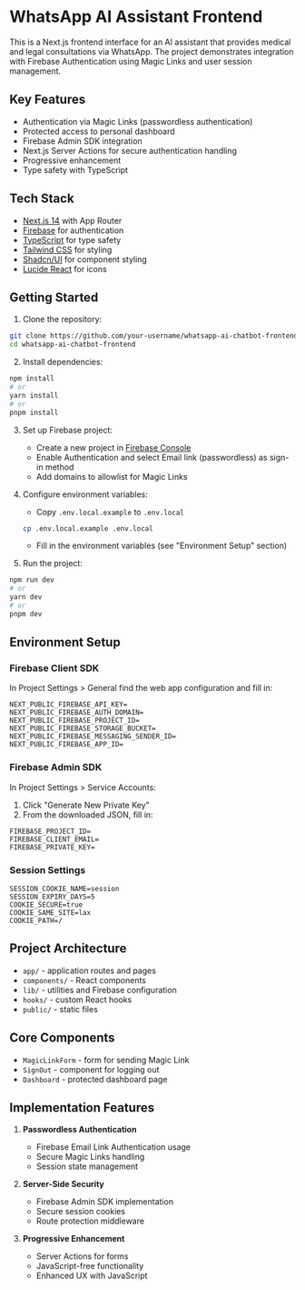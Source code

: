 # WhatsApp AI Assistant Frontend

This is a Next.js frontend interface for an AI assistant that provides medical and legal consultations via WhatsApp. The project demonstrates integration with Firebase Authentication using Magic Links and user session management.

## Key Features

- Authentication via Magic Links (passwordless authentication)
- Protected access to personal dashboard
- Firebase Admin SDK integration
- Next.js Server Actions for secure authentication handling
- Progressive enhancement
- Type safety with TypeScript

## Tech Stack

- [Next.js 14](https://nextjs.org/) with App Router
- [Firebase](https://firebase.google.com/) for authentication
- [TypeScript](https://www.typescriptlang.org/) for type safety
- [Tailwind CSS](https://tailwindcss.com/) for styling
- [Shadcn/UI](https://ui.shadcn.com) for component styling
- [Lucide React](https://lucide.dev/) for icons

## Getting Started

1. Clone the repository:
```bash
git clone https://github.com/your-username/whatsapp-ai-chatbot-frontend.git
cd whatsapp-ai-chatbot-frontend
```

2. Install dependencies:
```bash
npm install
# or
yarn install
# or
pnpm install
```

3. Set up Firebase project:
   - Create a new project in [Firebase Console](https://console.firebase.google.com/)
   - Enable Authentication and select Email link (passwordless) as sign-in method
   - Add domains to allowlist for Magic Links

4. Configure environment variables:
   - Copy `.env.local.example` to `.env.local`
   ```bash
   cp .env.local.example .env.local
   ```
   - Fill in the environment variables (see "Environment Setup" section)

5. Run the project:
```bash
npm run dev
# or
yarn dev
# or
pnpm dev
```

## Environment Setup

### Firebase Client SDK
In Project Settings > General find the web app configuration and fill in:
```env
NEXT_PUBLIC_FIREBASE_API_KEY=
NEXT_PUBLIC_FIREBASE_AUTH_DOMAIN=
NEXT_PUBLIC_FIREBASE_PROJECT_ID=
NEXT_PUBLIC_FIREBASE_STORAGE_BUCKET=
NEXT_PUBLIC_FIREBASE_MESSAGING_SENDER_ID=
NEXT_PUBLIC_FIREBASE_APP_ID=
```

### Firebase Admin SDK
In Project Settings > Service Accounts:
1. Click "Generate New Private Key"
2. From the downloaded JSON, fill in:
```env
FIREBASE_PROJECT_ID=
FIREBASE_CLIENT_EMAIL=
FIREBASE_PRIVATE_KEY=
```

### Session Settings
```env
SESSION_COOKIE_NAME=session
SESSION_EXPIRY_DAYS=5
COOKIE_SECURE=true
COOKIE_SAME_SITE=lax
COOKIE_PATH=/
```

## Project Architecture

- `app/` - application routes and pages
- `components/` - React components
- `lib/` - utilities and Firebase configuration
- `hooks/` - custom React hooks
- `public/` - static files

## Core Components

- `MagicLinkForm` - form for sending Magic Link
- `SignOut` - component for logging out
- `Dashboard` - protected dashboard page

## Implementation Features

1. **Passwordless Authentication**
   - Firebase Email Link Authentication usage
   - Secure Magic Links handling
   - Session state management

2. **Server-Side Security**
   - Firebase Admin SDK implementation
   - Secure session cookies
   - Route protection middleware

3. **Progressive Enhancement**
   - Server Actions for forms
   - JavaScript-free functionality
   - Enhanced UX with JavaScript

